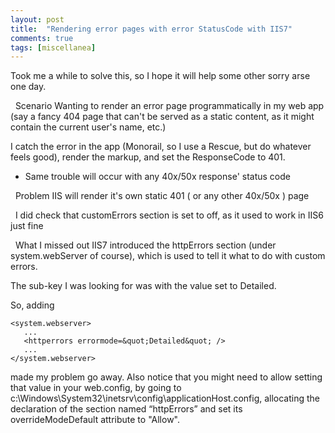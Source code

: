 ```yaml
---
layout: post
title:  "Rendering error pages with error StatusCode with IIS7"
comments: true
tags: [miscellanea]
---
```



Took me a while to solve this, so I hope it will help some other sorry arse one day.

&#160;
Scenario
Wanting to render an error page programmatically in my web app (say a fancy 404 page that can't be served as a static content, as it might contain the current user's name, etc.)

I catch the error in the app (Monorail, so I use a Rescue, but do whatever feels good), render the markup, and set the ResponseCode to 401.

* Same trouble will occur with any 40x/50x response' status code

&#160;
Problem
IIS will render it's own static 401 ( or any other 40x/50x ) page

&#160;
I did check that
customErrors section is set to off, as it used to work in IIS6 just fine

&#160;
What I missed out
IIS7 introduced the httpErrors section (under system.webServer of course), which is used to tell it what to do with custom errors.

The sub-key I was looking for was <errorMode> with the value set to Detailed.

So, adding

```
<system.webserver>
   ...
   <httperrors errormode=&quot;Detailed&quot; />
   ...
</system.webserver>
```

made my problem go away.
Also notice that
you might need to allow setting that value in your web.config, by going to c:\Windows\System32\inetsrv\config\applicationHost.config, allocating the declaration of the section named “httpErrors” and set its overrideModeDefault attribute to &quot;Allow&quot;.&#160; 

